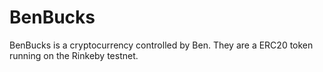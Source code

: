 # BenBucks
BenBucks is a cryptocurrency controlled by Ben. They are a ERC20 token running on the Rinkeby testnet. 

